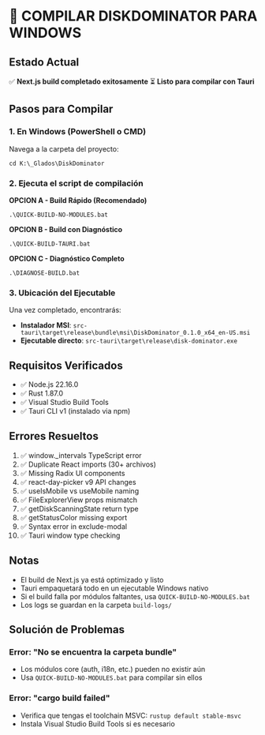 # 🚀 COMPILAR DISKDOMINATOR PARA WINDOWS

## Estado Actual
✅ **Next.js build completado exitosamente**
⏳ **Listo para compilar con Tauri**

## Pasos para Compilar

### 1. En Windows (PowerShell o CMD)
Navega a la carpeta del proyecto:
```batch
cd K:\_Glados\DiskDominator
```

### 2. Ejecuta el script de compilación

**OPCION A - Build Rápido (Recomendado)**
```batch
.\QUICK-BUILD-NO-MODULES.bat
```

**OPCION B - Build con Diagnóstico**
```batch
.\QUICK-BUILD-TAURI.bat
```

**OPCION C - Diagnóstico Completo**
```batch
.\DIAGNOSE-BUILD.bat
```

### 3. Ubicación del Ejecutable
Una vez completado, encontrarás:
- **Instalador MSI**: `src-tauri\target\release\bundle\msi\DiskDominator_0.1.0_x64_en-US.msi`
- **Ejecutable directo**: `src-tauri\target\release\disk-dominator.exe`

## Requisitos Verificados
- ✅ Node.js 22.16.0
- ✅ Rust 1.87.0
- ✅ Visual Studio Build Tools
- ✅ Tauri CLI v1 (instalado via npm)

## Errores Resueltos
1. ✅ window._intervals TypeScript error
2. ✅ Duplicate React imports (30+ archivos)
3. ✅ Missing Radix UI components
4. ✅ react-day-picker v9 API changes
5. ✅ useIsMobile vs useMobile naming
6. ✅ FileExplorerView props mismatch
7. ✅ getDiskScanningState return type
8. ✅ getStatusColor missing export
9. ✅ Syntax error in exclude-modal
10. ✅ Tauri window type checking

## Notas
- El build de Next.js ya está optimizado y listo
- Tauri empaquetará todo en un ejecutable Windows nativo
- Si el build falla por módulos faltantes, usa `QUICK-BUILD-NO-MODULES.bat`
- Los logs se guardan en la carpeta `build-logs/`

## Solución de Problemas

### Error: "No se encuentra la carpeta bundle"
- Los módulos core (auth, i18n, etc.) pueden no existir aún
- Usa `QUICK-BUILD-NO-MODULES.bat` para compilar sin ellos

### Error: "cargo build failed"
- Verifica que tengas el toolchain MSVC: `rustup default stable-msvc`
- Instala Visual Studio Build Tools si es necesario